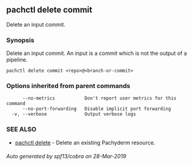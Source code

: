 ## pachctl delete commit

Delete an input commit.

### Synopsis


Delete an input commit. An input is a commit which is not the output of a pipeline.

```
pachctl delete commit <repo>@<branch-or-commit>
```

### Options inherited from parent commands

```
      --no-metrics           Don't report user metrics for this command
      --no-port-forwarding   Disable implicit port forwarding
  -v, --verbose              Output verbose logs
```

### SEE ALSO
* [pachctl delete](pachctl_delete.md)	 - Delete an existing Pachyderm resource.

###### Auto generated by spf13/cobra on 28-Mar-2019
